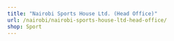 ```yaml
---
title: "Nairobi Sports House Ltd. (Head Office)"
url: /nairobi/nairobi-sports-house-ltd-head-office/
shop: Sport
---
```

